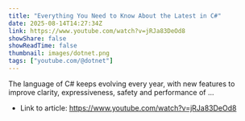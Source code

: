 ```yaml
---
title: "Everything You Need to Know About the Latest in C#"
date: 2025-08-14T14:27:34Z
link: https://www.youtube.com/watch?v=jRJa83DeOd8
showShare: false
showReadTime: false
thumbnail: images/dotnet.png
tags: ["youtube.com/@dotnet"]
---
```

The language of C# keeps evolving every year, with new features to improve clarity, expressiveness, safety and performance of ...

- Link to article: https://www.youtube.com/watch?v=jRJa83DeOd8